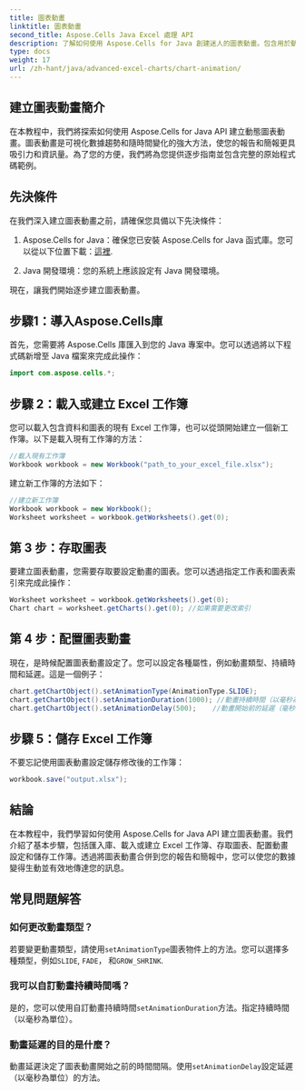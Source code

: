```yaml
---
title: 圖表動畫
linktitle: 圖表動畫
second_title: Aspose.Cells Java Excel 處理 API
description: 了解如何使用 Aspose.Cells for Java 創建迷人的圖表動畫。包含用於動態資料視覺化的逐步指南和原始程式碼。
type: docs
weight: 17
url: /zh-hant/java/advanced-excel-charts/chart-animation/
---
```


## 建立圖表動畫簡介

在本教程中，我們將探索如何使用 Aspose.Cells for Java API 建立動態圖表動畫。圖表動畫是可視化數據趨勢和隨時間變化的強大方法，使您的報告和簡報更具吸引力和資訊量。為了您的方便，我們將為您提供逐步指南並包含完整的原始程式碼範例。

## 先決條件

在我們深入建立圖表動畫之前，請確保您具備以下先決條件：

1.  Aspose.Cells for Java：確保您已安裝 Aspose.Cells for Java 函式庫。您可以從以下位置下載：[這裡](https://releases.aspose.com/cells/java/).

2. Java 開發環境：您的系統上應該設定有 Java 開發環境。

現在，讓我們開始逐步建立圖表動畫。

## 步驟1：導入Aspose.Cells庫

首先，您需要將 Aspose.Cells 庫匯入到您的 Java 專案中。您可以透過將以下程式碼新增至 Java 檔案來完成此操作：

```java
import com.aspose.cells.*;
```

## 步驟 2：載入或建立 Excel 工作簿

您可以載入包含資料和圖表的現有 Excel 工作簿，也可以從頭開始建立一個新工作簿。以下是載入現有工作簿的方法：

```java
//載入現有工作簿
Workbook workbook = new Workbook("path_to_your_excel_file.xlsx");
```

建立新工作簿的方法如下：

```java
//建立新工作簿
Workbook workbook = new Workbook();
Worksheet worksheet = workbook.getWorksheets().get(0);
```

## 第 3 步：存取圖表

要建立圖表動畫，您需要存取要設定動畫的圖表。您可以透過指定工作表和圖表索引來完成此操作：

```java
Worksheet worksheet = workbook.getWorksheets().get(0);
Chart chart = worksheet.getCharts().get(0); //如果需要更改索引
```

## 第 4 步：配置圖表動畫

現在，是時候配置圖表動畫設定了。您可以設定各種屬性，例如動畫類型、持續時間和延遲。這是一個例子：

```java
chart.getChartObject().setAnimationType(AnimationType.SLIDE);
chart.getChartObject().setAnimationDuration(1000); //動畫持續時間（以毫秒為單位）
chart.getChartObject().setAnimationDelay(500);    //動畫開始前的延遲（毫秒）
```

## 步驟 5：儲存 Excel 工作簿

不要忘記使用圖表動畫設定儲存修改後的工作簿：

```java
workbook.save("output.xlsx");
```

## 結論

在本教程中，我們學習如何使用 Aspose.Cells for Java API 建立圖表動畫。我們介紹了基本步驟，包括匯入庫、載入或建立 Excel 工作簿、存取圖表、配置動畫設定和儲存工作簿。透過將圖表動畫合併到您的報告和簡報中，您可以使您的數據變得生動並有效地傳達您的訊息。

## 常見問題解答

### 如何更改動畫類型？

若要變更動畫類型，請使用`setAnimationType`圖表物件上的方法。您可以選擇多種類型，例如`SLIDE`, `FADE`， 和`GROW_SHRINK`.

### 我可以自訂動畫持續時間嗎？

是的，您可以使用自訂動畫持續時間`setAnimationDuration`方法。指定持續時間（以毫秒為單位）。

### 動畫延遲的目的是什麼？

動畫延遲決定了圖表動畫開始之前的時間間隔。使用`setAnimationDelay`設定延遲（以毫秒為單位）的方法。